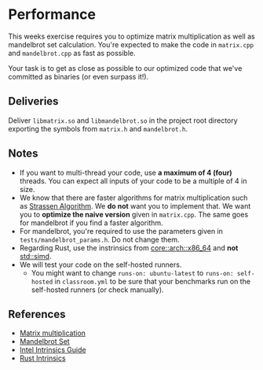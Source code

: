 # Performance

This weeks exercise requires you to optimize matrix multiplication as well as mandelbrot set calculation. You're expected to make the code in `matrix.cpp` and `mandelbrot.cpp` as fast as possible. 

Your task is to get as close as possible to our optimized code that we've committed as binaries (or even surpass it!).

## Deliveries

Deliver `libmatrix.so` and `libmandelbrot.so` in the project root directory exporting the symbols from `matrix.h` and `mandelbrot.h`.

## Notes

- If you want to multi-thread your code, use **a maximum of 4 (four)** threads. You can expect all inputs of your code to be a multiple of 4 in size.
- We know that there are faster algorithms for matrix multiplication such as [Strassen Algorithm](https://en.wikipedia.org/wiki/Strassen_algorithm). We **do not** want you to implement that. We want you to **optimize the naive version** given in `matrix.cpp`. The same goes for mandelbrot if you find a faster algorithm.
- For mandelbrot, you're required to use the parameters given in `tests/mandelbrot_params.h`. Do not change them.
- Regarding Rust, use the instrinsics from [core::arch::x86_64](https://doc.rust-lang.org/core/arch/x86_64/index.html) and **not** [std::simd](https://doc.rust-lang.org/nightly/std/simd/index.html).
- We will test your code on the self-hosted runners.
  - You might want to change `runs-on: ubuntu-latest` to `runs-on: self-hosted` in `classroom.yml` to be sure that your benchmarks run on the self-hosted runners (or check manually).

## References

- [Matrix multiplication](https://en.wikipedia.org/wiki/Matrix_multiplication)
- [Mandelbrot Set](https://en.wikipedia.org/wiki/Mandelbrot_set)
- [Intel Intrinsics Guide](https://www.intel.com/content/www/us/en/docs/intrinsics-guide/index.html)
- [Rust Intrinsics](https://doc.rust-lang.org/core/arch/x86_64/index.html)

